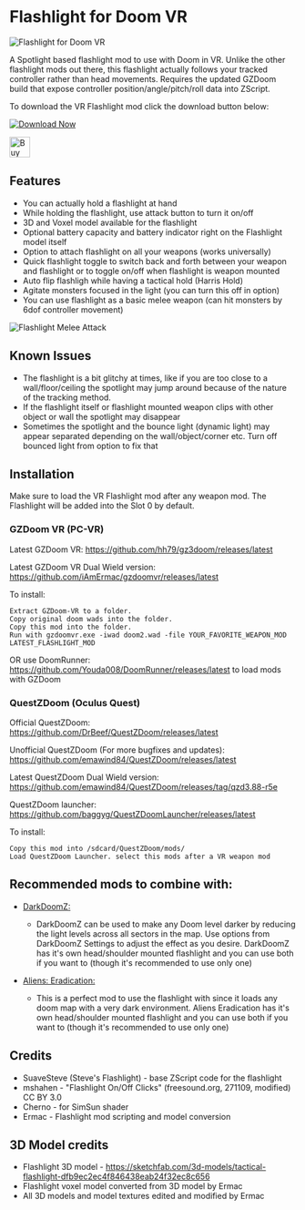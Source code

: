 # Flashlight for Doom VR

![Flashlight for Doom VR](https://i.imgflip.com/6ji2r3.gif)

A Spotlight based flashlight mod to use with Doom in VR. Unlike the other flashlight mods out there, this flashlight actually follows your tracked controller rather than head movements. Requires the updated GZDoom build that expose controller position/angle/pitch/roll data into ZScript.

To download the VR Flashlight mod click the download button below:

[![Download Now](https://raster.shields.io/github/downloads/iAmErmac/VR-Flashlight/total)](https://github.com/iAmErmac/VR-Flashlight/releases/latest)

[<img src="https://cdn.ko-fi.com/cdn/kofi2.png?v=2" height="36" alt="Buy me a Cofee!">](https://ko-fi.com/ermac)

## Features
* You can actually hold a flashlight at hand
* While holding the flashlight, use attack button to turn it on/off
* 3D and Voxel model available for the flashlight
* Optional battery capacity and battery indicator right on the Flashlight model itself
* Option to attach flashlight on all your weapons (works universally)
* Quick flashlight toggle to switch back and forth between your weapon and flashlight or to toggle on/off when flashlight is weapon mounted
* Auto flip flashligh while having a tactical hold (Harris Hold)
* Agitate monsters focused in the light (you can turn this off in option)
* You can use flashlight as a basic melee weapon (can hit monsters by 6dof controller movement)

![Flashlight Melee Attack](https://i.imgflip.com/6jr48f.gif)

## Known Issues
* The flashlight is a bit glitchy at times, like if you are too close to a wall/floor/ceiling the spotlight may jump around because of the nature of the tracking method.
* If the flashlight itself or flashlight mounted weapon clips with other object or wall the spotlight may disappear
* Sometimes the spotlight and the bounce light (dynamic light) may appear separated depending on the wall/object/corner etc. Turn off bounced light from option to fix that

## Installation

Make sure to load the VR Flashlight mod after any weapon mod. The Flashlight will be added into the Slot 0 by default.

### GZDoom VR (PC-VR)

Latest GZDoom VR: https://github.com/hh79/gz3doom/releases/latest

Latest GZDoom VR Dual Wield version: https://github.com/iAmErmac/gzdoomvr/releases/latest

To install:

    Extract GZDoom-VR to a folder.
    Copy original doom wads into the folder.
    Copy this mod into the folder.
    Run with gzdoomvr.exe -iwad doom2.wad -file YOUR_FAVORITE_WEAPON_MOD LATEST_FLASHLIGHT_MOD
  
OR use DoomRunner: https://github.com/Youda008/DoomRunner/releases/latest to load mods with GZDoom

### QuestZDoom (Oculus Quest)

Official QuestZDoom: https://github.com/DrBeef/QuestZDoom/releases/latest

Unofficial QuestZDoom (For more bugfixes and updates): https://github.com/emawind84/QuestZDoom/releases/latest

Latest QuestZDoom Dual Wield version: https://github.com/emawind84/QuestZDoom/releases/tag/qzd3.88-r5e

QuestZDoom launcher: https://github.com/baggyg/QuestZDoomLauncher/releases/latest

To install:

    Copy this mod into /sdcard/QuestZDoom/mods/
    Load QuestZDoom Launcher. select this mods after a VR weapon mod

## Recommended mods to combine with:

* [DarkDoomZ:](https://github.com/caligari87/darkdoomz/releases/latest)
  - DarkDoomZ can be used to make any Doom level darker by reducing the light levels across all sectors in the map. Use options from DarkDoomZ Settings to adjust the effect as you desire. DarkDoomZ has it's own head/shoulder mounted flashlight and you can use both if you want to (though it's recommended to use only one)
  
* [Aliens: Eradication:](https://github.com/iAmErmac/Aliens-Eradication-VR-addon)
  - This is a perfect mod to use the flashlight with since it loads any doom map with a very dark environment. Aliens Eradication has it's own head/shoulder mounted flashlight and you can use both if you want to (though it's recommended to use only one)

## Credits

* SuaveSteve (Steve's Flashlight) - base ZScript code for the flashlight
* mshahen - "Flashlight On/Off Clicks" (freesound.org, 271109, modified) CC BY 3.0
* Cherno - for SimSun shader
* Ermac - Flashlight mod scripting and model conversion

## 3D Model credits

* Flashlight 3D model - https://sketchfab.com/3d-models/tactical-flashlight-dfb9ec2ec4f846438eab24f32ec8c656
* Flashlight voxel model converted from 3D model by Ermac
* All 3D models and model textures edited and modified by Ermac
